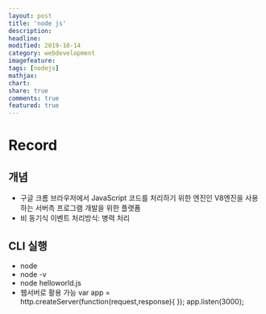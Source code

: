 ```yaml
---
layout: post
title: 'node js'
description:
headline:
modified: 2019-10-14
category: webdevelopment
imagefeature:
tags: [nodejs]
mathjax:
chart:
share: true
comments: true
featured: true
---
```


# Record

## 개념

-   구글 크롬 브라우저에서 JavaScript 코드를 처리하기 위한 엔진인 V8엔진을 사용하는 서버측 프로그램 개발을 위한 플랫폼
-   비 동기식 이벤트 처리방식: 병력 처리

## CLI 실행

-   node
-   node -v
-   node helloworld.js
-   웹서버로 활용 가능
    var app = http.createServer(function(request,response){ });
    app.listen(3000);
